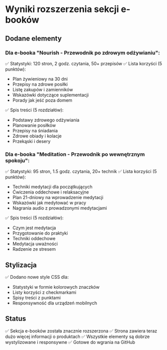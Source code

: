 # Wyniki rozszerzenia sekcji e-booków

## Dodane elementy

### Dla e-booka "Nourish - Przewodnik po zdrowym odżywianiu":
✅ Statystyki: 120 stron, 2 godz. czytania, 50+ przepisów
✅ Lista korzyści (5 punktów):
- Plan żywieniowy na 30 dni
- Przepisy na zdrowe posiłki
- Listę zakupów i zamienników
- Wskazówki dotyczące suplementacji
- Porady jak jeść poza domem

✅ Spis treści (5 rozdziałów):
- Podstawy zdrowego odżywiania
- Planowanie posiłków
- Przepisy na śniadania
- Zdrowe obiady i kolacje
- Przekąski i desery

### Dla e-booka "Meditation - Przewodnik po wewnętrznym spokoju":
✅ Statystyki: 95 stron, 1.5 godz. czytania, 20+ technik
✅ Lista korzyści (5 punktów):
- Techniki medytacji dla początkujących
- Ćwiczenia oddechowe i relaksacyjne
- Plan 21-dniowy na wprowadzenie medytacji
- Wskazówki jak medytować w pracy
- Nagrania audio z prowadzonymi medytacjami

✅ Spis treści (5 rozdziałów):
- Czym jest medytacja
- Przygotowanie do praktyki
- Techniki oddechowe
- Medytacja uważności
- Radzenie ze stresem

## Stylizacja
✅ Dodano nowe style CSS dla:
- Statystyki w formie kolorowych znaczków
- Listy korzyści z checkmarkami
- Spisy treści z punktami
- Responsywność dla urządzeń mobilnych

## Status
✅ Sekcja e-booków została znacznie rozszerzona
✅ Strona zawiera teraz dużo więcej informacji o produktach
✅ Wszystkie elementy są dobrze wystylizowane i responsywne
✅ Gotowe do wgrania na GitHub

